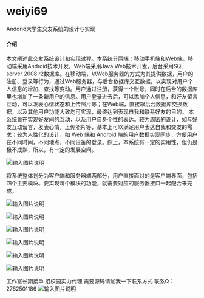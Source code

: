 # weiyi69
Andorid大学生交友系统的设计与实现

#### 介绍
本文阐述此交友系统设计和实现过程。本系统分两端：移动手机端和Web端。移动端采用Android技术开发，Web端采用Java Web技术开发，后台采用SQL server 2008 r2数据库。在移动端，以Web服务器的方式为其提供数据，用户的注册、登录等行为，通过Web服务器，与后台数据库交互数据，以实现对用户个人信息的增加、查找等变动。用户通过注册，获得一个账号，同时在后台的数据库里也增加了一条新用户的信息。用户登录进去后，可以添加个人信息，和好友留言互动，可以发表心情状态和上传照片等；在Web端，直接跟后台数据库交换数据，以及其他用户功能大致均可实现，最终达到表现自我和联系好友的目的。
本系统旨在实现好友间的互动，以及用户自身个性的表达。较为周密的设计，如与好友互动留言，发表心情，上传照片等，基本上可以满足用户表达自我和交友的需求；较为人性化的设计，如 Web 端和 Android 端的用户数据实现同步，方便用户在不同时间，不同地点，不同设备的登录。综上，本系统有一定的实用性，但仍是极不成熟，所以，有一定的发展空间。


![输入图片说明](https://images.gitee.com/uploads/images/2020/1129/234643_9b3daf5e_4865385.png "屏幕截图.png")

将系统整体划分为客户端和服务器端两部分，用户直接面对的是客户端界面，包括四个主要模块。要实现每个模块的功能，就需要对应的服务器接口一起配合来完成。

![输入图片说明](https://images.gitee.com/uploads/images/2020/1129/234659_9df927b1_4865385.png "屏幕截图.png")

![输入图片说明](https://images.gitee.com/uploads/images/2020/1129/234711_339733a2_4865385.png "屏幕截图.png")

![输入图片说明](https://images.gitee.com/uploads/images/2020/1130/214701_d3c098a4_4865385.png "屏幕截图.png")

![输入图片说明](https://images.gitee.com/uploads/images/2020/1130/214708_ea3920f9_4865385.png "屏幕截图.png")

![输入图片说明](https://images.gitee.com/uploads/images/2020/1130/214716_6d0fdbb4_4865385.png "屏幕截图.png")

![输入图片说明](https://images.gitee.com/uploads/images/2020/1130/214723_fcf58165_4865385.png "屏幕截图.png")

工作室长期接单 招校园实力代理
需要源码请加我一下联系方式
联系Q：2762501186
![输入图片说明](https://images.gitee.com/uploads/images/2020/1119/003728_cd598bb9_4865385.jpeg "微信.jpg")
